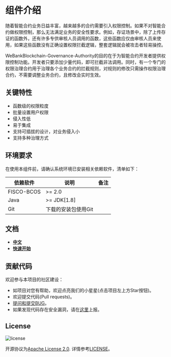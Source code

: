 
# 组件介绍

随着智能合约业务日益丰富，越来越多的合约需要引入权限控制。如果不对智能合约做权限控制，那么无法满足业务的安全性要求。例如，存证场景中，除了上传存证的函数外，还有许多专供审核人员调用的函数，这些函数应仅由审核人员来使用，如果这些函数没有正确设置权限拦截逻辑，整套逻辑就会被攻击者轻易操控。

WeBankBlockchain-Governance-Authority的目的在于为智能合约开发者提供权限控制功能。开发者只要添加少量代码，即可拦截非法调用。同时，有一个专门的权限治理合约用于治理各个业务合约的拦截规则，对规则的修改只需操作权限治理合约，不需要调整业务合约，且修改会实时生效。

## 关键特性

- 函数级的权限粒度
- 批量设置用户权限
- 侵入性低
- 易于集成
- 支持可插拔的设计，对业务侵入小
- 支持多种治理方式

## 环境要求

在使用本组件前，请确认系统环境已安装相关依赖软件，清单如下：

| 依赖软件   | 说明                                                         | 备注 |
| ---------- | ------------------------------------------------------------ | ---- |
| FISCO-BCOS       | >= 2.0 |      |
| Java       | \>= JDK[1.8]                                                 |      |
| Git        | 下载的安装包使用Git                                          |      |


## 文档
- [**中文**](https://governance-doc.readthedocs.io/zh_CN/latest/docs/WeBankBlockchain-Governance-Auth/index.html)
- [**快速开始**](https://governance-doc.readthedocs.io/zh_CN/latest/docs/WeBankBlockchain-Governance-Auth/quickstart.html)


## 贡献代码
欢迎参与本项目的社区建设：
- 如项目对您有帮助，欢迎点亮我们的小星星(点击项目左上方Star按钮)。
- 欢迎提交代码(Pull requests)。
- [提问和提交BUG](https://github.com/WeBankBlockchain/WeBankBlockchain-Governance-Authority/issues)。
- 如果发现代码存在安全漏洞，请在[这里](https://security.webank.com)上报。

## License
![license](http://img.shields.io/badge/license-Apache%20v2-blue.svg)

开源协议为[Apache License 2.0](http://www.apache.org/licenses/). 详情参考[LICENSE](../LICENSE)。


